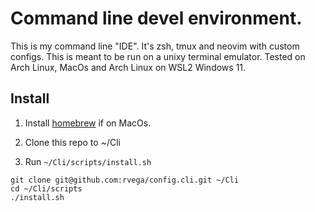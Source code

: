 # Command line devel environment.

This is my command line "IDE". It's zsh, tmux and neovim with custom configs. This is meant to be run on a unixy terminal emulator. Tested on Arch Linux, MacOs and Arch Linux on WSL2 Windows 11. 

## Install

1. Install [homebrew](https://brew.sh) if on MacOs.

1. Clone this repo to ~/Cli

1. Run `~/Cli/scripts/install.sh`

```
git clone git@github.com:rvega/config.cli.git ~/Cli
cd ~/Cli/scripts
./install.sh
```

